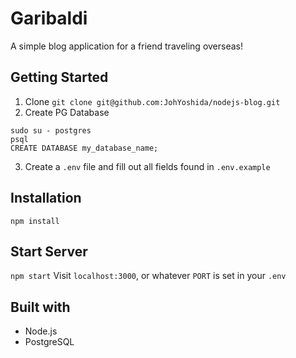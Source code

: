 # Garibaldi

A simple blog application for a friend traveling overseas!

## Getting Started
1. Clone
```git clone git@github.com:JohYoshida/nodejs-blog.git```
2. Create PG Database
```
sudo su - postgres
psql
CREATE DATABASE my_database_name;
```
3. Create a `.env` file and fill out all fields found in `.env.example`  

## Installation
`npm install`

## Start Server
```npm start```
Visit `localhost:3000`, or whatever `PORT` is set in your `.env`

## Built with
- Node.js
- PostgreSQL
